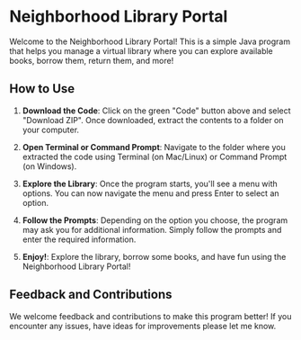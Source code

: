 # Neighborhood Library Portal

Welcome to the Neighborhood Library Portal! This is a simple Java program that helps you manage a virtual library where you can explore available books, borrow them, return them, and more!

## How to Use

1. **Download the Code**: Click on the green "Code" button above and select "Download ZIP". Once downloaded, extract the contents to a folder on your computer.

2. **Open Terminal or Command Prompt**: Navigate to the folder where you extracted the code using Terminal (on Mac/Linux) or Command Prompt (on Windows).


3. **Explore the Library**: Once the program starts, you'll see a menu with options. You can now navigate the menu and press Enter to select an option.

4. **Follow the Prompts**: Depending on the option you choose, the program may ask you for additional information. Simply follow the prompts and enter the required information.

5. **Enjoy!**: Explore the library, borrow some books, and have fun using the Neighborhood Library Portal!

## Feedback and Contributions

We welcome feedback and contributions to make this program better! If you encounter any issues, have ideas for improvements please let me know.
